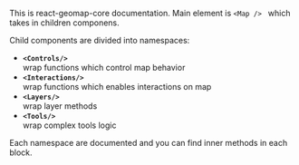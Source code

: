 This is react-geomap-core documentation. Main element is ```<Map /> ``` which takes in children componens.

Child components are divided into namespaces:
* **```<Controls/>```** <br>wrap functions which control map behavior
* **```<Interactions/>```** <br> wrap functions which enables interactions on map
* **```<Layers/>```** <br> wrap layer methods
* **```<Tools/>```** <br> wrap complex tools logic

Each namespace are documented and you can find inner methods in each block.
